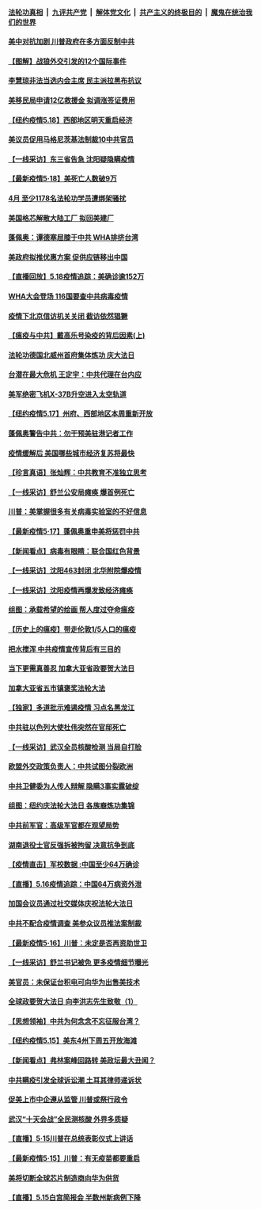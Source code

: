 

####  [法轮功真相](../../../../basic/blob/master/README.md?t=05191231) &nbsp;|&nbsp; [九评共产党](../../../../9ping.md/blob/master/README.md?t=05191231) &nbsp;|&nbsp; [解体党文化](../../../../jtdwh.md/blob/master/README.md?t=05191231)  &nbsp;|&nbsp; [共产主义的终极目的](../../../../gczydzjmd.md/blob/master/README.md?t=05191231) &nbsp;|&nbsp; [魔鬼在统治我们的世界](../../../../mgztzwmdsj.md/blob/master/README.md?t=05191231) 

#### [美中对抗加剧 川普政府在多方面反制中共](../pages/nf4514/n12118815.md?t=05191231) 

#### [【图解】战狼外交引发的12个国际事件](../pages/nf4514/n12119172.md?t=05191231) 

#### [李慧琼非法当选内会主席 民主派拉黑布抗议](../pages/nf4514/n12119353.md?t=05191231) 

#### [美移民局申请12亿救援金 拟调涨签证费用](../pages/nf4514/n12119322.md?t=05191231) 

#### [【纽约疫情5.18】西部地区明天重启经济](../pages/nf4514/n12118204.md?t=05191231) 

#### [美议员促用马格尼茨基法制裁10中共官员](../pages/nf4514/n12119139.md?t=05191231) 

#### [【一线采访】东三省告急 沈阳疑隐瞒疫情](../pages/nf4514/n12116863.md?t=05191231) 

#### [【最新疫情5·18】美死亡人数破9万](../pages/nf4514/n12115367.md?t=05191231) 

#### [4月 至少1178名法轮功学员遭绑架骚扰](../pages/nf4514/n12118094.md?t=05191231) 

#### [美国格芯解散大陆工厂 拟回美建厂](../pages/nf4514/n12118839.md?t=05191231) 

#### [蓬佩奥：谭德塞屈膝于中共 WHA排挤台湾](../pages/nf4514/n12118907.md?t=05191231) 

#### [美政府拟推优惠方案 促供应链移出中国](../pages/nf4514/n12118406.md?t=05191231) 

#### [【直播回放】5.18疫情追踪：美确诊逾152万](../pages/nf4514/n12118217.md?t=05191231) 

#### [WHA大会登场 116国要查中共病毒疫情](../pages/nf4514/n12117992.md?t=05191231) 

#### [疫情下北京信访机关关闭 截访依然猖獗](../pages/nf4514/n12117242.md?t=05191231) 

#### [【瘟疫与中共】戴高乐号染疫的背后因素(上)](../pages/nf4514/n12109482.md?t=05191231) 

#### [法轮功德国北威州首府集体炼功 庆大法日](../pages/nf4514/n12116360.md?t=05191231) 

#### [台潜在最大危机 王定宇：中共代理在台内应](../pages/nf4514/n12115879.md?t=05191231) 

#### [美军绝密飞机X-37B升空进入太空轨道](../pages/nf4514/n12116995.md?t=05191231) 

#### [【纽约疫情5.17】州府、西部地区本周重新开放](../pages/nf4514/n12116073.md?t=05191231) 

#### [蓬佩奥警告中共：勿干预美驻港记者工作](../pages/nf4514/n12116878.md?t=05191231) 

#### [疫情缓解后 美国哪些城市经济复苏将最快](../pages/nf4514/n12100930.md?t=05191231) 

#### [【珍言真语】张灿辉：中共教育不准独立思考](../pages/nf4514/n12116869.md?t=05191231) 

#### [【一线采访】舒兰公安局瘫痪 爆首例死亡](../pages/nf4514/n12116520.md?t=05191231) 

#### [川普：美掌握很多有关病毒实验室的不好信息](../pages/nf4514/n12116772.md?t=05191231) 

#### [【最新疫情5·17】蓬佩奥重申美将惩罚中共](../pages/nf4514/n12113370.md?t=05191231) 

#### [【新闻看点】病毒有眼睛：联合国红色背景](../pages/nf4514/n12115092.md?t=05191231) 

#### [【一线采访】沈阳463封闭 北华附院爆疫情](../pages/nf4514/n12116595.md?t=05191231) 

#### [【一线采访】沈阳疫情再爆发致经济瘫痪](../pages/nf4514/n12115821.md?t=05191231) 

#### [组图：承载希望的绘画 帮人度过夺命瘟疫](../pages/nf4514/n12115569.md?t=05191231) 

#### [【历史上的瘟疫】带走伦敦1/5人口的瘟疫](../pages/nf4514/n12076409.md?t=05191231) 

#### [把水搅浑 中共疫情宣传背后有三目的](../pages/nf4514/n12115408.md?t=05191231) 

#### [当下更需真善忍 加拿大亚省政要贺大法日](../pages/nf4514/n12115501.md?t=05191231) 

#### [加拿大亚省五市镇褒奖法轮大法](../pages/nf4514/n12115677.md?t=05191231) 

#### [【独家】多道批示难遏疫情 习点名黑龙江](../pages/nf4514/n12115296.md?t=05191231) 

#### [中共驻以色列大使杜伟突然在官邸死亡](../pages/nf4514/n12116013.md?t=05191231) 

#### [【一线采访】武汉全员核酸检测 当局自打脸](../pages/nf4514/n12115138.md?t=05191231) 

#### [欧盟外交政策负责人：中共试图分裂欧洲](../pages/nf4514/n12115131.md?t=05191231) 

#### [中共卫健委为人传人辩解 隐瞒3事实露破绽](../pages/nf4514/n12108041.md?t=05191231) 

#### [组图：纽约庆法轮大法日 各族裔炼功集锦](../pages/nf4514/n12096261.md?t=05191231) 

#### [中共前军官：高级军官都在观望局势](../pages/nf4514/n12114951.md?t=05191231) 

#### [湖南退役士官反强拆被拘留 决意抗争到底](../pages/nf4514/n12115006.md?t=05191231) 

#### [【疫情直击】军校数据 :中国至少64万确诊](../pages/nf4514/n12114594.md?t=05191231) 

#### [【直播】5.16疫情追踪：中国64万病资外泄](../pages/nf4514/n12114542.md?t=05191231) 

#### [加国会议员通过社交媒体庆祝法轮大法日](../pages/nf4514/n12114630.md?t=05191231) 

#### [中共不配合疫情调查 美参众议员推法案制裁](../pages/nf4514/n12113326.md?t=05191231) 

#### [【最新疫情5·16】川普：未定是否再资助世卫](../pages/nf4514/n12113626.md?t=05191231) 

#### [【一线采访】舒兰书记被免 更多疫情细节曝光](../pages/nf4514/n12113707.md?t=05191231) 

#### [美官员：未保证台积电可向华为出售美技术](../pages/nf4514/n12113566.md?t=05191231) 

#### [全球政要贺大法日 向李洪志先生致敬（1）](../pages/nf4514/n12112803.md?t=05191231) 

#### [【思想领袖】中共为何念念不忘征服台湾？](../pages/nf4514/n11886913.md?t=05191231) 

#### [【纽约疫情5.15】美东4州下周五开放海滩](../pages/nf4514/n12111652.md?t=05191231) 

#### [【新闻看点】弗林案峰回路转 美政坛最大丑闻？](../pages/nf4514/n12113049.md?t=05191231) 

#### [中共瞒疫引发全球诉讼潮 土耳其律师递诉状](../pages/nf4514/n12113248.md?t=05191231) 

#### [促美上市中企遵从监管 川普或祭行政令](../pages/nf4514/n12113285.md?t=05191231) 

#### [武汉“十天会战”全民测核酸 外界多质疑](../pages/nf4514/n12113219.md?t=05191231) 

#### [【直播】5·15川普在总统表彰仪式上讲话](../pages/nf4514/n12112699.md?t=05191231) 

#### [【最新疫情5·15】川普：有无疫苗都要重启](../pages/nf4514/n12106752.md?t=05191231) 

#### [美将切断全球芯片制造商向华为供货](../pages/nf4514/n12112865.md?t=05191231) 

#### [【直播】5.15白宫简报会 半数州新病例下降](../pages/nf4514/n12112673.md?t=05191231) 

